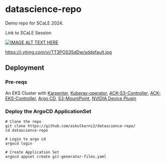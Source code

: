 # datascience-repo

Demo repo for SCaLE 2024. 

Link to SCaLE Session

[![IMAGE ALT TEXT HERE](https://i.ytimg.com/vi/TT3POS35dDw/sddefault.jpg)](https://www.youtube.com/watch?v=TT3POS35dDw)


https://i.ytimg.com/vi/TT3POS35dDw/sddefault.jpg

## Deployment

### Pre-reqs

An EKS Cluster with [Karpenter](https://karpenter.sh/), [Kuberay-operator](https://github.com/ray-project/kuberay/tree/master/helm-chart/kuberay-operator), [ACK-S3-Controller](https://aws-controllers-k8s.github.io/community/docs/user-docs/install/), [ACK-EKS-Controller](https://aws-controllers-k8s.github.io/community/docs/user-docs/install/), [Argo CD](https://argo-cd.readthedocs.io/en/stable/), [S3-MountPoint](https://docs.aws.amazon.com/eks/latest/userguide/s3-csi.html), [NVIDIA Device Plugin](https://github.com/NVIDIA/k8s-device-plugin/blob/v0.15.0/deployments/helm/nvidia-device-plugin/values.yaml) 

### Deploy the ArgoCD ApplicationSet

```
# Clone the repo
git clone https://github.com/askulkarni2/datascience-repo/
cd datascience-repo

# Login to argo cd
argocd login

# Create Application Set
argocd appset create git-generator-files.yaml
```
